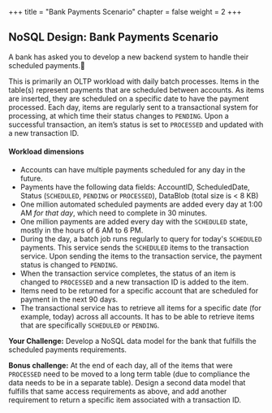 +++
title = "Bank Payments Scenario"
chapter = false
weight = 2
+++

## NoSQL Design: Bank Payments Scenario

A bank has asked you to develop a new backend system to handle their scheduled payments.

This is primarily an OLTP workload with daily batch processes. Items in the table(s) represent payments that are scheduled between accounts.  As items are inserted, they are scheduled on a specific date to have the payment processed. Each day, items are regularly sent to a transactional system for processing, at which time their status changes to `PENDING`. Upon a successful transaction, an item’s status is set to `PROCESSED` and updated with a new transaction ID.

#### Workload dimensions

- Accounts can have multiple payments scheduled for any day in the future.
- Payments have the following data fields: AccountID, ScheduledDate, Status (`SCHEDULED`, `PENDING` or `PROCESSED`), DataBlob (total size is < 8 KB)
- One million automated scheduled payments are added every day at 1:00 AM *for that day*, which need to complete in 30 minutes.
- One million payments are added every day with the `SCHEDULED` state, mostly in the hours of 6 AM to 6 PM.
- During the day, a batch job runs regularly to query for today's `SCHEDULED` payments. This service sends the `SCHEDULED` items to the transaction service. Upon sending the items to the transaction service, the payment status is changed to `PENDING`.
- When the transaction service completes, the status of an item is changed to `PROCESSED` and a new transaction ID is added to the item.
- Items need to be returned for a specific account that are scheduled for payment in the next 90 days.
- The transactional service has to retrieve all items for a specific date (for example, today) across all accounts. It has to be able to retrieve items that are specifically `SCHEDULED` or `PENDING`.

**Your Challenge:** Develop a NoSQL data model for the bank that fulfills the scheduled payments requirements.

**Bonus challenge:** At the end of each day, all of the items that were `PROCESSED` need to be moved to a long term table (due to compliance the data needs to be in a separate table). Design a second data model that fulfills that same access requirements as above, and add another requirement to return a specific item associated with a transaction ID.
